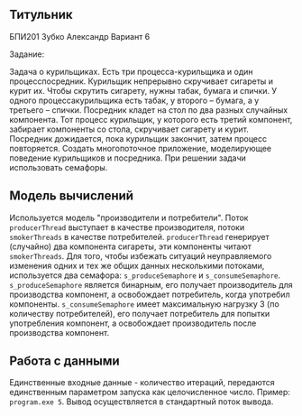 ## Титульник
БПИ201 Зубко Александр Вариант 6

Задание:

Задача о курильщиках. Есть три процесса-курильщика и один процесспосредник. Курильщик непрерывно скручивает сигареты и курит их. Чтобы скрутить сигарету, нужны табак, бумага и спички. У одного процессакурильщика есть табак, у второго – бумага, а у третьего – спички. Посредник кладет на стол по два разных случайных компонента. Тот процесс курильщик, у которого есть третий компонент, забирает компоненты со стола, скручивает сигарету и курит. Посредник дожидается, пока курильщик закончит, затем процесс повторяется. Создать многопоточное приложение, моделирующее поведение курильщиков и посредника. При решении задачи использовать семафоры.
## Модель вычислений
Используется модель "производители и потребители". Поток `producerThread` выступает в качестве производителя, потоки `smokerThreads` в качестве потребителей. `producerThread` генерирует (случайно) два компонента сигареты, эти компоненты читают `smokerThreads`. Для того, чтобы избежать ситуаций неуправляемого изменения одних и тех же общих данных несколькими потоками, используется два семафора: `s_produceSemaphore` и `s_consumeSemaphore`. `s_produceSemaphore` является бинарным, его получает производитель для производства компонент, а освобождает потребитель, когда употребил компоненты. `s_consumeSemaphore` имеет максимальную нагрузку 3 (по количеству потребителей), его получает потребитель для попытки употребления компонент, а освобождает производитель после производства компонент.
## Работа с данными
Единственные входные данные - количество итераций, передаются единственным параметром запуска как целочисленное число. Пример: `program.exe 5`. Вывод осуществляется в стандартный поток вывода.
